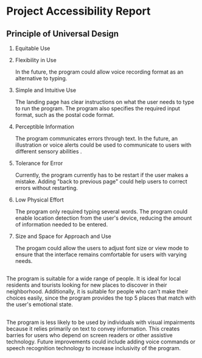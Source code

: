 # Project Accessibility Report 

## Principle of Universal Design
1. Equitable Use

   
2. Flexibility in Use

   In the future, the program could allow voice recording format as an alternative to typing. 
   
3. Simple and Intuitive Use

   The landing page has clear instructions on what the user needs to type to run the program. The program also specifies the required input format, such as the postal code format.  
4. Perceptible Information

   The program communicates errors through text. In the future, an illustration or voice alerts could be used to communicate to users with different sensory abilities . 
5. Tolerance for Error

   Currently, the program currently has to be restart if the user makes a mistake. Adding "back to previous page" could help users to correct errors without restarting. 
6. Low Physical Effort

    The program only required typing several words. The program could enable location detection from the user's device, reducing the amount of information needed to be entered. 
7. Size and Space for Approach and Use

    The progam could allow the users to adjust font size or view mode to ensure that the interface remains comfortable for users with varying needs.

   ##
The program is suitable for a wide range of people. It is ideal for local residents and tourists looking for new places to discover in their neighborhood. 
Additionally, it is suitable for people who can't make their choices easily, since the program provides the top 5 places that match with the user's emotional state.

##
The program is less likely to be used by individuals with visual impairments because it relies primarily on text to convey information. This creates barries for users who depend on screen readers or other assistive technology. Future improvements could include adding voice commands or speech recognition technology to increase inclusivity of the program. 


   
